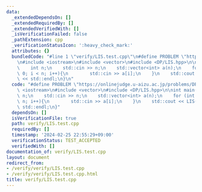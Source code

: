 ```yaml
---
data:
  _extendedDependsOn: []
  _extendedRequiredBy: []
  _extendedVerifiedWith: []
  _isVerificationFailed: false
  _pathExtension: cpp
  _verificationStatusIcon: ':heavy_check_mark:'
  attributes: {}
  bundledCode: "#line 1 \"verify/LIS.test.cpp\"\n#define PROBLEM \"https://onlinejudge.u-aizu.ac.jp/problems/DPL_1_D\"\
    \n#include <iostream>\n#include <vector>\n#include <DP/LIS.hpp>\n\nint main(){\n\
    \    int n;\n    std::cin >> n;\n    std::vector<int> a(n);\n    for (int i =\
    \ 0; i < n; i++){\n        std::cin >> a[i];\n    }\n    std::cout << LIS(a).size()\
    \ << std::endl;\n}\n"
  code: "#define PROBLEM \"https://onlinejudge.u-aizu.ac.jp/problems/DPL_1_D\"\n#include\
    \ <iostream>\n#include <vector>\n#include <DP/LIS.hpp>\n\nint main(){\n    int\
    \ n;\n    std::cin >> n;\n    std::vector<int> a(n);\n    for (int i = 0; i <\
    \ n; i++){\n        std::cin >> a[i];\n    }\n    std::cout << LIS(a).size() <<\
    \ std::endl;\n}"
  dependsOn: []
  isVerificationFile: true
  path: verify/LIS.test.cpp
  requiredBy: []
  timestamp: '2024-02-25 22:55:29+09:00'
  verificationStatus: TEST_ACCEPTED
  verifiedWith: []
documentation_of: verify/LIS.test.cpp
layout: document
redirect_from:
- /verify/verify/LIS.test.cpp
- /verify/verify/LIS.test.cpp.html
title: verify/LIS.test.cpp
---
```


